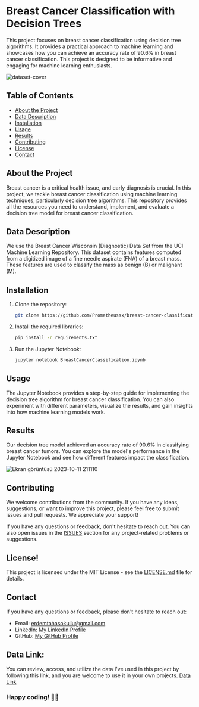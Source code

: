 # Breast Cancer Classification with Decision Trees

This project focuses on breast cancer classification using decision tree algorithms. It provides a practical approach to machine learning and showcases how you can achieve an accuracy rate of 90.6% in breast cancer classification. This project is designed to be informative and engaging for machine learning enthusiasts.

![dataset-cover](https://github.com/Prometheussx/Cancer-Detection-AI/assets/54312783/f2a3438b-ff5a-43c3-b2ce-417939d0a712)

## Table of Contents

- [About the Project](##about-the-project)
- [Data Description](##data-description)
- [Installation](##installation)
- [Usage](##usage)
- [Results](##results)
- [Contributing](##contributing)
- [License](##license)
- [Contact](##contact)

## About the Project

Breast cancer is a critical health issue, and early diagnosis is crucial. In this project, we tackle breast cancer classification using machine learning techniques, particularly decision tree algorithms. This repository provides all the resources you need to understand, implement, and evaluate a decision tree model for breast cancer classification.

## Data Description

We use the Breast Cancer Wisconsin (Diagnostic) Data Set from the UCI Machine Learning Repository. This dataset contains features computed from a digitized image of a fine needle aspirate (FNA) of a breast mass. These features are used to classify the mass as benign (B) or malignant (M).

## Installation

1. Clone the repository:
   ```sh
   git clone https://github.com/Prometheussx/breast-cancer-classification.git
   ```

2. Install the required libraries:
   ```sh
   pip install -r requirements.txt
   ```

3. Run the Jupyter Notebook:
   ```sh
   jupyter notebook BreastCancerClassification.ipynb
   ```

## Usage

The Jupyter Notebook provides a step-by-step guide for implementing the decision tree algorithm for breast cancer classification. You can also experiment with different parameters, visualize the results, and gain insights into how machine learning models work.

## Results

Our decision tree model achieved an accuracy rate of 90.6% in classifying breast cancer tumors. You can explore the model's performance in the Jupyter Notebook and see how different features impact the classification.

![Ekran görüntüsü 2023-10-11 211110](https://github.com/Prometheussx/Cancer-Detection-AI/assets/54312783/46403b04-53a8-44e3-a4f8-3f17a33ff80b)


## Contributing

We welcome contributions from the community. If you have any ideas, suggestions, or want to improve this project, please feel free to submit issues and pull requests. We appreciate your support!

If you have any questions or feedback, don't hesitate to reach out. You can also open issues in the [ISSUES](https://github.com/Prometheussx/Decision-Tree-Regression/issues) section for any project-related problems or suggestions.

## License!

This project is licensed under the MIT License - see the [LICENSE.md](LICENSE.md) file for details.

## Contact

If you have any questions or feedback, please don't hesitate to reach out:

- Email: erdemtahasokullu@gmail.com
- LinkedIn: [My LinkedIn Profile](https://www.linkedin.com/in/erdem-taha-sokullu/)
- GitHub: [My GitHub Profile](https://github.com/Prometheussx)

## Data Link:
You can review, access, and utilize the data I've used in this project by following this link, and you are welcome to use it in your own projects.
[Data Link](https://www.kaggle.com/datasets/erdemtaha/cancer-data) 

### Happy coding! 🚀🚀
